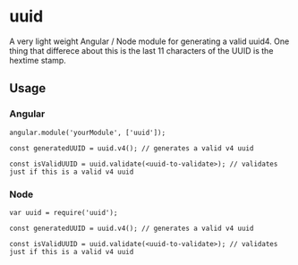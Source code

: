 # uuid
A very light weight Angular / Node module for generating a valid uuid4. One thing that differece about this is the last 11 characters of the UUID is the hextime stamp.

## Usage

### Angular

```
angular.module('yourModule', ['uuid']);

const generatedUUID = uuid.v4(); // generates a valid v4 uuid

const isValidUUID = uuid.validate(<uuid-to-validate>); // validates just if this is a valid v4 uuid

```

### Node

```
var uuid = require('uuid');

const generatedUUID = uuid.v4(); // generates a valid v4 uuid

const isValidUUID = uuid.validate(<uuid-to-validate>); // validates just if this is a valid v4 uuid

```
